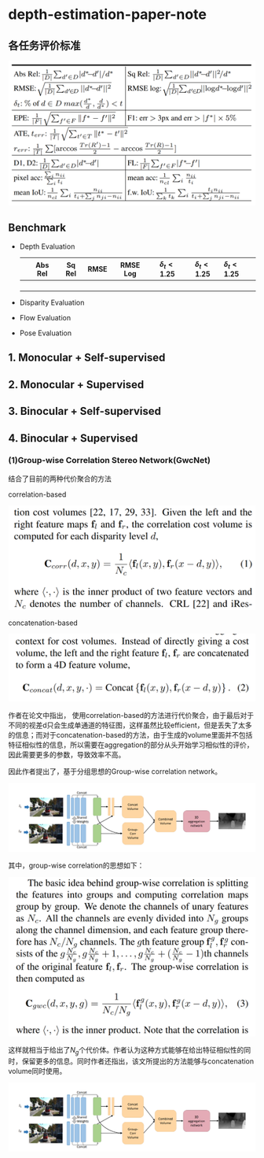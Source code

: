 # depth-estimation-paper-note

## 各任务评价标准

<img src="./images/evaluate.png" style="zoom: 50%;" />

## Benchmark

- Depth Evaluation

  |      | Abs Rel | Sq Rel | RMSE | RMSE Log |$\delta_{t} < 1.25$      | $\delta_{t} < 1.25$ | $\delta_{t} < 1.25$ |
  | ---- | :-----: | :----: | :--: | :------: | :--: | :--: | ---- |
  |      |         |        |      |          |      |      |      |
  |      |         |        |      |          |      |      |      |
  |      |         |        |      |          |      |      |      |
  |      |         |        |      |          |      |      |      |

- Disparity Evaluation

- Flow Evaluation

- Pose Evaluation

## 1. Monocular + Self-supervised

## 2. Monocular + Supervised
## 3. Binocular + Self-supervised
## 4. Binocular + Supervised

### (1)Group-wise Correlation Stereo Network(GwcNet)

结合了目前的两种代价聚合的方法

correlation-based

<img src="./images/Gwcnet_3.png" style="zoom: 50%;" />

concatenation-based

<img src="./images/Gwcnet_4.png" style="zoom:50%;" />

作者在论文中指出， 使用correlation-based的方法进行代价聚合，由于最后对于不同的视差d只会生成单通道的特征图，这样虽然比较efficient，但是丢失了太多的信息；而对于concatenation-based的方法，由于生成的volume里面并不包括特征相似性的信息，所以需要在aggregation的部分从头开始学习相似性的评价，因此需要更多的参数，导致效率不高。

因此作者提出了，基于分组思想的Group-wise correlation network。

![](./images/Gwcnet_1.png)

其中，group-wise correlation的思想如下：

<img src="./images/Gwcnet_5.png" style="zoom:50%;" />

这样就相当于给出了$N_{g}$个代价体。作者认为这种方式能够在给出特征相似性的同时，保留更多的信息。同时作者还指出，该文所提出的方法能够与concatenation volume同时使用。

<img src="./images/Gwcnet_1.png" style="zoom: 50%;" />